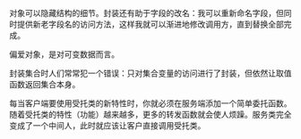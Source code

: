 对象可以隐藏结构的细节。封装还有助于字段的改名：我可以重新命名字段，但同时提供新老字段名的访问方法，这样我就可以渐进地修改调用方，直到替换全部完成。

偏爱对象，是对可变数据而言。

封装集合时人们常常犯一个错误：只对集合变量的访问进行了封装，但依然让取值函数返回集合本身。

每当客户端要使用受托类的新特性时，你就必须在服务端添加一个简单委托函数。随着受托类的特性（功能）越来越多，更多的转发函数就会使人烦躁。服务类完全变成了一个中间人，此时就应该让客户直接调用受托类。